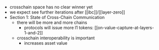 - crosschain space has no clear winner yet
- we expect see further iterations after [[ibc]]/[[layer-zero]]
- Section 1: State of Cross-Chain Communication
	- there will be more and more chains
		- protocols will issue more l1 tokens: [[on-value-capture-at-layers-1-and-2]]
	- crosschain interoperability is important
		- increases asset value
